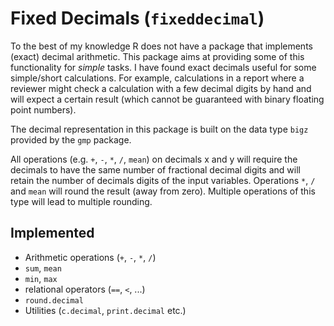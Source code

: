 # Fixed Decimals (`fixeddecimal`)

To the best of my knowledge R does not have a package that implements (exact) decimal arithmetic.
This package aims at providing some of this functionality for _simple_ tasks.
I have found exact decimals useful for some simple/short calculations.
For example, calculations in a report where a reviewer might check a calculation with a few decimal digits by hand and will expect a certain result (which cannot be guaranteed with binary floating point numbers).

The decimal representation in this package is built on the data type `bigz` provided by the `gmp` package.

All operations (e.g. `+`, `-`, `*`, `/`, `mean`) on decimals x and y will require the decimals to have the same number of fractional decimal digits and will retain the number of decimals digits of the input variables.
Operations `*`, `/` and `mean` will round the result (away from zero).
Multiple operations of this type will lead to multiple rounding.

## Implemented

- Arithmetic operations (`+`, `-`, `*`, `/`)
- `sum`, `mean`
- `min`, `max`
- relational operators (`==`, `<`, ...)
- `round.decimal`
- Utilities (`c.decimal`, `print.decimal` etc.)
